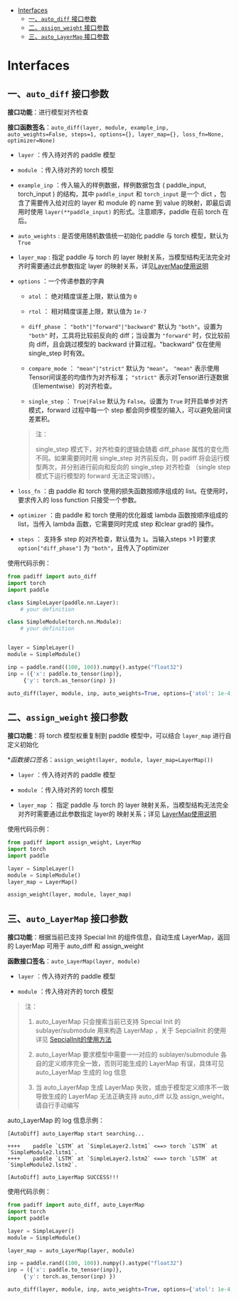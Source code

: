 - [Interfaces](#interfaces)
  - [一、`auto_diff` 接口参数](#一auto_diff-接口参数)
  - [二、`assign_weight` 接口参数](#二assign_weight-接口参数)
  - [三、`auto_LayerMap` 接口参数](#三auto_layermap-接口参数)

# Interfaces
## 一、`auto_diff` 接口参数

  **接口功能**：进行模型对齐检查

  **接口函数签名**：`auto_diff(layer, module, example_inp, auto_weights=False, steps=1, options={}, layer_map={}, loss_fn=None, optimizer=None)`

  -   `layer` ：传入待对齐的 paddle 模型

  -   `module` ：传入待对齐的 torch 模型

  -   `example_inp` ：传入输入的样例数据，样例数据包含 ( paddle_input, torch_input ) 的结构，其中 `paddle_input` 和 `torch_input` 是一个 dict ，包含了需要传入给对应的 layer 和 module 的 name 到 value 的映射，即最后调用时使用 `layer(**paddle_input)` 的形式。注意顺序，paddle 在前 torch 在后。

  -   `auto_weights` : 是否使用随机数值统一初始化 paddle 与 torch 模型，默认为 `True`

  -   `layer_map` : 指定 paddle 与 torch 的 layer 映射关系，当模型结构无法完全对齐时需要通过此参数指定 layer 的映射关系，详见[LayerMap使用说明](LayerMap.md)

  -   `options` ：一个传递参数的字典

      -   `atol` ： 绝对精度误差上限，默认值为  `0`

      -   `rtol` ： 相对精度误差上限，默认值为  `1e-7`

      -   `diff_phase` ：  `"both"|"forward"|"backward"`  默认为  `"both"`。设置为  `"both"`  时，工具将比较前反向的 diff；当设置为  `"forward"`  时，仅比较前向 diff，且会跳过模型的 backward 计算过程。"backward" 仅在使用 single_step 时有效。

      -   `compare_mode` ：  `"mean"|"strict"`  默认为  `"mean"`。  `"mean"`  表示使用Tensor间误差的均值作为对齐标准；  `"strict"`  表示对Tensor进行逐数据（Elementwise）的对齐检查。

      -   `single_step` ：  `True|False`  默认为  `False`。设置为  `True`  时开启单步对齐模式，forward 过程中每一个 step 都会同步模型的输入，可以避免层间误差累积。

      > 注：
      >
      > single_step 模式下，对齐检查的逻辑会随着 diff_phase 属性的变化而不同。如果需要同时用 single_step 对齐前反向，则 padiff 将会运行模型两次，并分别进行前向和反向的 single_step 对齐检查 （single step 模式下运行模型的 forward 无法正常训练）。

  -   `loss_fn` ：由 paddle 和 torch 使用的损失函数按顺序组成的 list。在使用时，要求传入的 loss function 只接受一个参数。

  -   `optimizer` ：由 paddle 和 torch 使用的优化器或 lambda 函数按顺序组成的 list，当传入 lambda 函数，它需要同时完成 step 和clear grad的 操作。

  -   `steps` ： 支持多 step 的对齐检查，默认值为 `1`。当输入steps >1 时要求  `option["diff_phase"]`  为  `"both"`，且传入了optimizer

使用代码示例：
```py
from padiff import auto_diff
import torch
import paddle

class SimpleLayer(paddle.nn.Layer):
    # your definition

class SimpleModule(torch.nn.Module):
    # your definition


layer = SimpleLayer()
module = SimpleModule()

inp = paddle.rand((100, 100)).numpy().astype("float32")
inp = ({'x': paddle.to_tensor(inp)},
     {'y': torch.as_tensor(inp) })

auto_diff(layer, module, inp, auto_weights=True, options={'atol': 1e-4, 'rtol':0, 'compare_mode': 'strict', 'single_step':False})
```



  ## 二、`assign_weight` 接口参数

  **接口功能**：将 torch 模型权重复制到 paddle 模型中，可以结合 `layer_map` 进行自定义初始化

  **函数接口签名*：`assign_weight(layer, module, layer_map=LayerMap())`

  -   `layer` ：传入待对齐的 paddle 模型

  -   `module` ：传入待对齐的 torch 模型

  -   `layer_map` ： 指定 paddle 与 torch 的 layer 映射关系，当模型结构无法完全对齐时需要通过此参数指定 layer的 映射关系；详见 [LayerMap使用说明](LayerMap.md)

使用代码示例：
```py
from padiff import assign_weight, LayerMap
import torch
import paddle

layer = SimpleLayer()
module = SimpleModule()
layer_map = LayerMap()

assign_weight(layer, module, layer_map)
```

## 三、`auto_LayerMap` 接口参数

**接口功能**：根据当前已支持 Special Init 的组件信息，自动生成 LayerMap，返回的 LayerMap 可用于 auto_diff 和 assign_weight

**函数接口签名**：`auto_LayerMap(layer, module)`

  -   `layer` ：传入待对齐的 paddle 模型

  -   `module` ：传入待对齐的 torch 模型

> 注：
>
> 1.  auto_LayerMap 只会搜索当前已支持 Special Init 的 sublayer/submodule 用来构造 LayerMap ，关于 SepcialInit 的使用详见 [SepcialInit的使用方法](SpecialInit.md)
>
> 2.  auto_LayerMap 要求模型中需要一一对应的 sublayer/submodule 各自的定义顺序完全一致，否则可能生成的 LayerMap 有误，具体可见 auto_LayerMap 生成的 log 信息
>
> 3.  当 auto_LayerMap 生成 LayerMap 失败，或由于模型定义顺序不一致导致生成的 LayerMap 无法正确支持 auto_diff 以及 assign_weight，请自行手动编写

auto_LayerMap 的 log 信息示例：
```
[AutoDiff] auto_LayerMap start searching...

++++    paddle `LSTM` at `SimpleLayer2.lstm1` <==> torch `LSTM` at `SimpleModule2.lstm1`.
++++    paddle `LSTM` at `SimpleLayer2.lstm2` <==> torch `LSTM` at `SimpleModule2.lstm2`.

[AutoDiff] auto_LayerMap SUCCESS!!!
```

使用代码示例：
```py
from padiff import auto_diff, auto_LayerMap
import torch
import paddle

layer = SimpleLayer()
module = SimpleModule()

layer_map = auto_LayerMap(layer, module)

inp = paddle.rand((100, 100)).numpy().astype("float32")
inp = ({'x': paddle.to_tensor(inp)},
     {'y': torch.as_tensor(inp) })

auto_diff(layer, module, inp, auto_weights=True, options={'atol': 1e-4, 'rtol':0, 'compare_mode': 'strict', 'single_step':False}, layer_map=layer_map)
```
